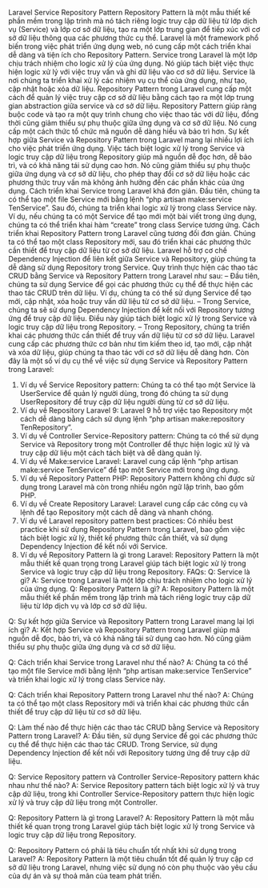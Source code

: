 Laravel Service Repository Pattern
Repository Pattern là một mẫu thiết kế phần mềm trong lập trình mà nó tách riêng logic truy cập dữ liệu từ lớp dịch vụ (Service) và lớp cơ sở dữ liệu, tạo ra một lớp trung gian để tiếp xúc với cơ sở dữ liệu thông qua các phương thức cụ thể. Laravel là một framework phổ biến trong việc phát triển ứng dụng web, nó cung cấp một cách triển khai dễ dàng và tiện ích cho Repository Pattern.
Service trong Laravel là một lớp chịu trách nhiệm cho logic xử lý của ứng dụng. Nó giúp tách biệt việc thực hiện logic xử lý với việc truy vấn và ghi dữ liệu vào cơ sở dữ liệu. Service là nơi chúng ta triển khai xử lý các nhiệm vụ cụ thể của ứng dụng, như tạo, cập nhật hoặc xóa dữ liệu.
Repository Pattern trong Laravel cung cấp một cách để quản lý việc truy cập cơ sở dữ liệu bằng cách tạo ra một lớp trung gian abstraction giữa service và cơ sở dữ liệu. Repository Pattern giúp ràng buộc code và tạo ra một quy trình chung cho việc thao tác với dữ liệu, đồng thời cũng giảm thiểu sự phụ thuộc giữa ứng dụng và cơ sở dữ liệu. Nó cung cấp một cách thức tổ chức mã nguồn dễ dàng hiểu và bảo trì hơn.
Sự kết hợp giữa Service và Repository Pattern trong Laravel mang lại nhiều lợi ích cho việc phát triển ứng dụng. Việc tách biệt logic xử lý trong Service và logic truy cập dữ liệu trong Repository giúp mã nguồn dễ đọc hơn, dễ bảo trì, và có khả năng tái sử dụng cao hơn. Nó cũng giảm thiểu sự phụ thuộc giữa ứng dụng và cơ sở dữ liệu, cho phép thay đổi cơ sở dữ liệu hoặc các phương thức truy vấn mà không ảnh hưởng đến các phần khác của ứng dụng.
Cách triển khai Service trong Laravel khá đơn giản. Đầu tiên, chúng ta có thể tạo một file Service mới bằng lệnh “php artisan make:service TenService”. Sau đó, chúng ta triển khai logic xử lý trong class Service này. Ví dụ, nếu chúng ta có một Service để tạo mới một bài viết trong ứng dụng, chúng ta có thể triển khai hàm “create” trong class Service tương ứng.
Cách triển khai Repository Pattern trong Laravel cũng tương đối đơn giản. Chúng ta có thể tạo một class Repository mới, sau đó triển khai các phương thức cần thiết để truy cập dữ liệu từ cơ sở dữ liệu. Laravel hỗ trợ cơ chế Dependency Injection để liên kết giữa Service và Repository, giúp chúng ta dễ dàng sử dụng Repository trong Service.
Quy trình thực hiện các thao tác CRUD bằng Service và Repository Pattern trong Laravel như sau:
– Đầu tiên, chúng ta sử dụng Service để gọi các phương thức cụ thể để thực hiện các thao tác CRUD trên dữ liệu. Ví dụ, chúng ta có thể sử dụng Service để tạo mới, cập nhật, xóa hoặc truy vấn dữ liệu từ cơ sở dữ liệu.
– Trong Service, chúng ta sẽ sử dụng Dependency Injection để kết nối với Repository tương ứng để truy cập dữ liệu. Điều này giúp tách biệt logic xử lý trong Service và logic truy cập dữ liệu trong Repository.
– Trong Repository, chúng ta triển khai các phương thức cần thiết để truy vấn dữ liệu từ cơ sở dữ liệu. Laravel cung cấp các phương thức cơ bản như tìm kiếm theo id, tạo mới, cập nhật và xóa dữ liệu, giúp chúng ta thao tác với cơ sở dữ liệu dễ dàng hơn.
Còn đây là một số ví dụ cụ thể về việc sử dụng Service và Repository Pattern trong Laravel:
1. Ví dụ về Service Repository pattern: Chúng ta có thể tạo một Service là UserService để quản lý người dùng, trong đó chúng ta sử dụng UserRepository để truy cập dữ liệu người dùng từ cơ sở dữ liệu.
2. Ví dụ về Repository Laravel 9: Laravel 9 hỗ trợ việc tạo Repository một cách dễ dàng bằng cách sử dụng lệnh “php artisan make:repository TenRepository”.
3. Ví dụ về Controller Service-Repository pattern: Chúng ta có thể sử dụng Service và Repository trong một Controller để thực hiện logic xử lý và truy cập dữ liệu một cách tách biệt và dễ dàng quản lý.
4. Ví dụ về Make:service Laravel: Laravel cung cấp lệnh “php artisan make:service TenService” để tạo một Service mới trong ứng dụng.
5. Ví dụ về Repository Pattern PHP: Repository Pattern không chỉ được sử dụng trong Laravel mà còn trong nhiều ngôn ngữ lập trình, bao gồm PHP.
6. Ví dụ về Create Repository Laravel: Laravel cung cấp các công cụ và lệnh để tạo Repository một cách dễ dàng và nhanh chóng.
7. Ví dụ về Laravel repository pattern best practices: Có nhiều best practice khi sử dụng Repository Pattern trong Laravel, bao gồm việc tách biệt logic xử lý, thiết kế phương thức cần thiết, và sử dụng Dependency Injection để kết nối với Service.
8. Ví dụ về Repository Pattern là gì trong Laravel: Repository Pattern là một mẫu thiết kế quan trọng trong Laravel giúp tách biệt logic xử lý trong Service và logic truy cập dữ liệu trong Repository.
FAQs:
Q: Service là gì?
A: Service trong Laravel là một lớp chịu trách nhiệm cho logic xử lý của ứng dụng.
Q: Repository Pattern là gì?
A: Repository Pattern là một mẫu thiết kế phần mềm trong lập trình mà tách riêng logic truy cập dữ liệu từ lớp dịch vụ và lớp cơ sở dữ liệu.

Q: Sự kết hợp giữa Service và Repository Pattern trong Laravel mang lại lợi ích gì?
A: Kết hợp Service và Repository Pattern trong Laravel giúp mã nguồn dễ đọc, bảo trì, và có khả năng tái sử dụng cao hơn. Nó cũng giảm thiểu sự phụ thuộc giữa ứng dụng và cơ sở dữ liệu.

Q: Cách triển khai Service trong Laravel như thế nào?
A: Chúng ta có thể tạo một file Service mới bằng lệnh “php artisan make:service TenService” và triển khai logic xử lý trong class Service này.

Q: Cách triển khai Repository Pattern trong Laravel như thế nào?
A: Chúng ta có thể tạo một class Repository mới và triển khai các phương thức cần thiết để truy cập dữ liệu từ cơ sở dữ liệu.

Q: Làm thế nào để thực hiện các thao tác CRUD bằng Service và Repository Pattern trong Laravel?
A: Đầu tiên, sử dụng Service để gọi các phương thức cụ thể để thực hiện các thao tác CRUD. Trong Service, sử dụng Dependency Injection để kết nối với Repository tương ứng để truy cập dữ liệu.

Q: Service Repository pattern và Controller Service-Repository pattern khác nhau như thế nào?
A: Service Repository pattern tách biệt logic xử lý và truy cập dữ liệu, trong khi Controller Service-Repository pattern thực hiện logic xử lý và truy cập dữ liệu trong một Controller.

Q: Repository Pattern là gì trong Laravel?
A: Repository Pattern là một mẫu thiết kế quan trọng trong Laravel giúp tách biệt logic xử lý trong Service và logic truy cập dữ liệu trong Repository.

Q: Repository Pattern có phải là tiêu chuẩn tốt nhất khi sử dụng trong Laravel?
A: Repository Pattern là một tiêu chuẩn tốt để quản lý truy cập cơ sở dữ liệu trong Laravel, nhưng việc sử dụng nó còn phụ thuộc vào yêu cầu của dự án và sự thoả mãn của team phát triển.
